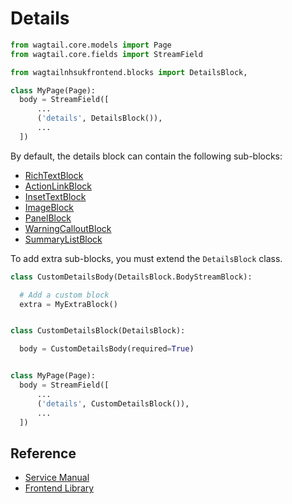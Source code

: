 # Details

```py
from wagtail.core.models import Page
from wagtail.core.fields import StreamField

from wagtailnhsukfrontend.blocks import DetailsBlock,

class MyPage(Page):
  body = StreamField([
      ...
      ('details', DetailsBlock()),
      ...
  ])
```

By default, the details block can contain the following sub-blocks:

* [RichTextBlock](https://docs.wagtail.io/en/v2.7/topics/streamfield.html#richtextblock)
* [ActionLinkBlock](./action_link.md)
* [InsetTextBlock](./inset_text.md)
* [ImageBlock](./image.md)
* [PanelBlock](./panel.md)
* [WarningCalloutBlock](./warning_callout.md)
* [SummaryListBlock](./summary_list.md)

To add extra sub-blocks, you must extend the `DetailsBlock` class.
```py
class CustomDetailsBody(DetailsBlock.BodyStreamBlock):

  # Add a custom block
  extra = MyExtraBlock()


class CustomDetailsBlock(DetailsBlock):

  body = CustomDetailsBody(required=True)


class MyPage(Page):
  body = StreamField([
      ...
      ('details', CustomDetailsBlock()),
      ...
  ])
```

## Reference

* [Service Manual](https://service-manual.nhs.uk/design-system/components/details)
* [Frontend Library](https://github.com/nhsuk/nhsuk-frontend/tree/master/packages/components/details)
